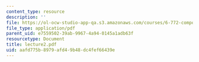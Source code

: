 ```yaml
---
content_type: resource
description: ''
file: https://ol-ocw-studio-app-qa.s3.amazonaws.com/courses/6-772-compound-semiconductor-devices-spring-2003/aafd775b8979afd49b48dc4fef66439e_lecture2.pdf
file_type: application/pdf
parent_uid: e7559502-39ab-9967-4a94-0145a1adb63f
resourcetype: Document
title: lecture2.pdf
uid: aafd775b-8979-afd4-9b48-dc4fef66439e
---
```

